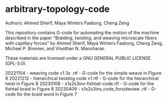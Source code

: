 # arbitrary-topology-code

Authors: Ahmed Sherif, Maya Winters Faaborg, Cheng Zeng

This repository contains G-code for automating the motion of the machine described in the paper “Braiding, twisting, and weaving microscale fibers with capillary forces” by Ahmed Sherif, Maya Winters Faaborg, Cheng Zeng, Michael P. Brenner, and Vinothan N. Manoharan

These materials are licensed under a GNU GENERAL PUBLIC LICENSE (GPL-3.0).

20221104 - weaving code v1 3x .rtf - G-code for the simple weave in FIgure 8
20221212 - hierarchical twisting code v1.rtf - G-code for the hierarchical twist in Figure 8
20230108 - s1s2s3inv-fishtail-code.rtf - G-code for the fishtail braid in Figure 8
20230409 - s1s2s3inv_code_forsideview .rtf - G-code for the braid word in Figure 7
